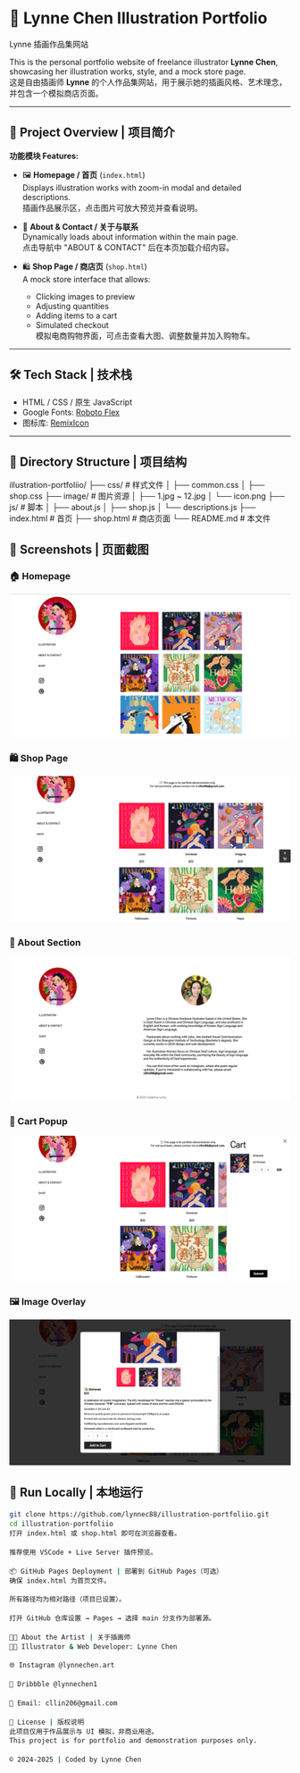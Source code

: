# 🎨 Lynne Chen Illustration Portfolio  
Lynne 插画作品集网站  

This is the personal portfolio website of freelance illustrator **Lynne Chen**, showcasing her illustration works, style, and a mock store page.  
这是自由插画师 **Lynne** 的个人作品集网站，用于展示她的插画风格、艺术理念，并包含一个模拟商店页面。

---

## 🧩 Project Overview | 项目简介

**功能模块 Features:**

- 🖼️ **Homepage / 首页** (`index.html`)  
  Displays illustration works with zoom-in modal and detailed descriptions.  
  插画作品展示区，点击图片可放大预览并查看说明。

- 👤 **About & Contact / 关于与联系**  
  Dynamically loads about information within the main page.  
  点击导航中 "ABOUT & CONTACT" 后在本页加载介绍内容。

- 🛍️ **Shop Page / 商店页** (`shop.html`)  
  A mock store interface that allows:
  - Clicking images to preview
  - Adjusting quantities
  - Adding items to a cart
  - Simulated checkout  
  模拟电商购物界面，可点击查看大图、调整数量并加入购物车。

---

## 🛠 Tech Stack | 技术栈

- HTML / CSS / 原生 JavaScript
- Google Fonts: [Roboto Flex](https://fonts.google.com/specimen/Roboto+Flex)
- 图标库: [RemixIcon](https://remixicon.com/)

---

## 📁 Directory Structure | 项目结构
illustration-portfoliio/
├── css/ # 样式文件
│ ├── common.css
│ ├── shop.css
├── image/ # 图片资源
│ ├── 1.jpg ~ 12.jpg
│ └── icon.png
├── js/ # 脚本
│ ├── about.js
│ ├── shop.js
│ └── descriptions.js
├── index.html # 首页
├── shop.html # 商店页面
└── README.md # 本文件

## 📸 Screenshots | 页面截图

### 🏠 Homepage
![Homepage](screenshots/homepage.png)

### 🛍️ Shop Page
![Shop Page](screenshots/shop-page.png)

### 👤 About Section
![About](screenshots/about-section.png)

### 🛒 Cart Popup
![Cart Popup](screenshots/cart-popup.png)

### 🖼️ Image Overlay
![Image Overlay](screenshots/image-overlay.png)

## 🧪 Run Locally | 本地运行

```bash
git clone https://github.com/lynnec88/illustration-portfoliio.git
cd illustration-portfoliio
打开 index.html 或 shop.html 即可在浏览器查看。

推荐使用 VSCode + Live Server 插件预览。

📦 GitHub Pages Deployment | 部署到 GitHub Pages（可选）
确保 index.html 为首页文件。

所有路径均为相对路径（项目已设置）。

打开 GitHub 仓库设置 → Pages → 选择 main 分支作为部署源。

🧑‍🎨 About the Artist | 关于插画师
👩‍🎨 Illustrator & Web Developer: Lynne Chen

🌐 Instagram @lynnechen.art

🎨 Dribbble @lynnechen1

📩 Email: cllin206@gmail.com

📄 License | 版权说明
此项目仅用于作品展示与 UI 模拟，非商业用途。
This project is for portfolio and demonstration purposes only.

© 2024-2025 | Coded by Lynne Chen

